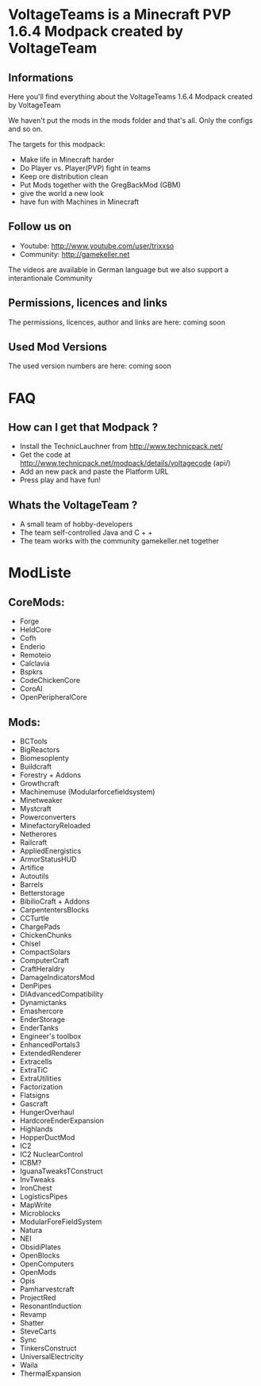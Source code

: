 # VoltageTeams is a Minecraft PVP 1.6.4 Modpack created by VoltageTeam
## Informations
Here you'll find everything about the VoltageTeams 1.6.4 Modpack created by VoltageTeam

We haven't put the mods in the mods folder and that's all. Only the configs and so on.

The targets for this modpack:
* Make life in Minecraft harder
* Do Player vs. Player(PVP) fight in teams
* Keep ore distribution clean
* Put Mods together with the GregBackMod (GBM)
* give the world a new look
* have fun with Machines in Minecraft

## Follow us on
* Youtube: http://www.youtube.com/user/trixxso
* Community: http://gamekeller.net

The videos are available in German language but we also support a interantionale Community

## Permissions, licences and links
The permissions, licences, author and links are here:
coming soon

## Used Mod Versions
The used version numbers are here:
coming soon

# FAQ
## How can I get that Modpack ?
* Install the TechnicLauchner from <http://www.technicpack.net/>
* Get the code at http://www.technicpack.net/modpack/details/voltagecode (api/)
* Add an new pack and paste the Platform URL
* Press play and have fun!

## Whats the VoltageTeam ?
* A small team of hobby-developers
* The team self-controlled Java and C + +
* The team works with the community gamekeller.net together

# ModListe
## CoreMods:
* Forge
* HeldCore
* Cofh
* Enderio
* Remoteio
* Calclavia
* Bspkrs
* CodeChickenCore
* CoroAI
* OpenPeripheralCore

## Mods:
* BCTools
* BigReactors
* Biomesoplenty
* Buildcraft
* Forestry + Addons
* Growthcraft
* Machinemuse (Modularforcefieldsystem)
* Minetweaker
* Mystcraft
* Powerconverters
* MinefactoryReloaded
* Netherores
* Railcraft
* AppliedEnergistics
* ArmorStatusHUD
* Artifice
* Autoutils
* Barrels
* Betterstorage
* BibilioCraft + Addons
* CarpententersBlocks
* CCTurtle
* ChargePads
* ChickenChunks
* Chisel
* CompactSolars
* ComputerCraft
* CraftHeraldry
* DamageIndicatorsMod
* DenPipes
* DIAdvancedCompatibility
* Dynamictanks
* Emashercore
* EnderStorage
* EnderTanks
* Engineer's toolbox
* EnhancedPortals3
* ExtendedRenderer
* Extracells
* ExtraTiC
* ExtraUtilities
* Factorization
* Flatsigns
* Gascraft
* HungerOverhaul
* HardcoreEnderExpansion
* Highlands
* HopperDuctMod
* IC2
* IC2 NuclearControl
* ICBM?
* IguanaTweaksTConstruct
* InvTweaks
* IronChest
* LogisticsPipes
* MapWrite
* Microblocks
* ModularForeFieldSystem
* Natura
* NEI
* ObsidiPlates
* OpenBlocks
* OpenComputers
* OpenMods
* Opis
* Pamharvestcraft
* ProjectRed
* ResonantInduction
* Revamp
* Shatter
* SteveCarts
* Sync
* TinkersConstruct
* UniversalElectricity
* Waila
* ThermalExpansion
